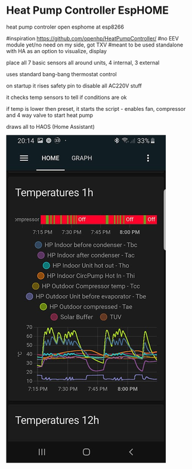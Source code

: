 # Heat Pump Controller EspHOME
heat pump controler open esphome at esp8266

#inspiration https://github.com/openhp/HeatPumpController/
#no EEV module yet/no need on my side, got TXV
#meant to be used standalone with HA as an option to visualize, display 

place all 7 basic sensors all around units, 4 internal, 3 external

uses standard bang-bang thermostat control

on startup it rises safety pin to disable all AC220V stuff

it checks temp sensors to tell if conditions are ok

if temp is lower then preset, it starts the script - enables fan, compressor and 4 way valve to start heat pump

draws all to HAOS (Home Assistant)

![alt text](https://github.com/hipik634/HeatPumpControlerEspHOME/blob/main/Screenshot_20221029-201442_Home%20Assistant.jpg?raw=true) 




